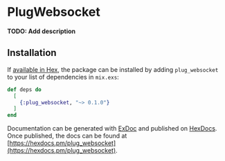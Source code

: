 # PlugWebsocket

**TODO: Add description**

## Installation

If [available in Hex](https://hex.pm/docs/publish), the package can be installed
by adding `plug_websocket` to your list of dependencies in `mix.exs`:

```elixir
def deps do
  [
    {:plug_websocket, "~> 0.1.0"}
  ]
end
```

Documentation can be generated with [ExDoc](https://github.com/elixir-lang/ex_doc)
and published on [HexDocs](https://hexdocs.pm). Once published, the docs can
be found at [https://hexdocs.pm/plug_websocket](https://hexdocs.pm/plug_websocket).

